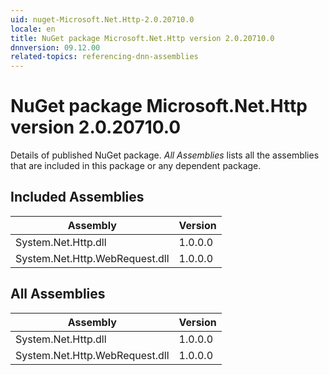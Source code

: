 ```yaml
---
uid: nuget-Microsoft.Net.Http-2.0.20710.0
locale: en
title: NuGet package Microsoft.Net.Http version 2.0.20710.0
dnnversion: 09.12.00
related-topics: referencing-dnn-assemblies
---
```


# NuGet package Microsoft.Net.Http version 2.0.20710.0
Details of published NuGet package.
*All Assemblies* lists all the assemblies that are included in this package or any dependent package.

## Included Assemblies

|Assembly|Version|
|---|---|
|System.Net.Http.dll|1.0.0.0|
|System.Net.Http.WebRequest.dll|1.0.0.0|

## All Assemblies

|Assembly|Version|
|---|---|
|System.Net.Http.dll|1.0.0.0|
|System.Net.Http.WebRequest.dll|1.0.0.0|


